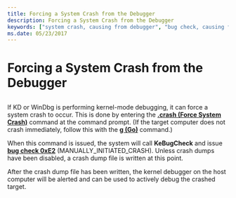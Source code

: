 ```yaml
---
title: Forcing a System Crash from the Debugger
description: Forcing a System Crash from the Debugger
keywords: ["system crash, causing from debugger", "bug check, causing from debugger", "forcing system crash from debugger"]
ms.date: 05/23/2017
---
```


# Forcing a System Crash from the Debugger


## <span id="ddk_forcing_a_system_crash_from_the_debugger_dbg"></span><span id="DDK_FORCING_A_SYSTEM_CRASH_FROM_THE_DEBUGGER_DBG"></span>


If KD or WinDbg is performing kernel-mode debugging, it can force a system crash to occur. This is done by entering the [**.crash (Force System Crash)**](-crash--force-system-crash-.md) command at the command prompt. (If the target computer does not crash immediately, follow this with the [**g (Go)**](g--go-.md) command.)

When this command is issued, the system will call **KeBugCheck** and issue [**bug check 0xE2**](bug-check-0xe2--manually-initiated-crash.md) (MANUALLY\_INITIATED\_CRASH). Unless crash dumps have been disabled, a crash dump file is written at this point.

After the crash dump file has been written, the kernel debugger on the host computer will be alerted and can be used to actively debug the crashed target.

 

 





